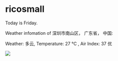 # ricosmall

Today is Friday.

Weather infomation of 深圳市南山区， 广东省， 中国: 

Weather: 多云, Temperature: 27 ℃ , Air Index: 37 优

<img src="https://github-readme-stats.vercel.app/api?username=ricosmall&show_icons=true" />
